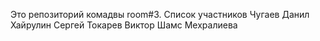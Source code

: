 Это репозиторий комадвы room#3. 
Список участников
   Чугаев Данил
   Хайрулин Сергей
   Токарев Виктор
   Шамс Мехралиева 
